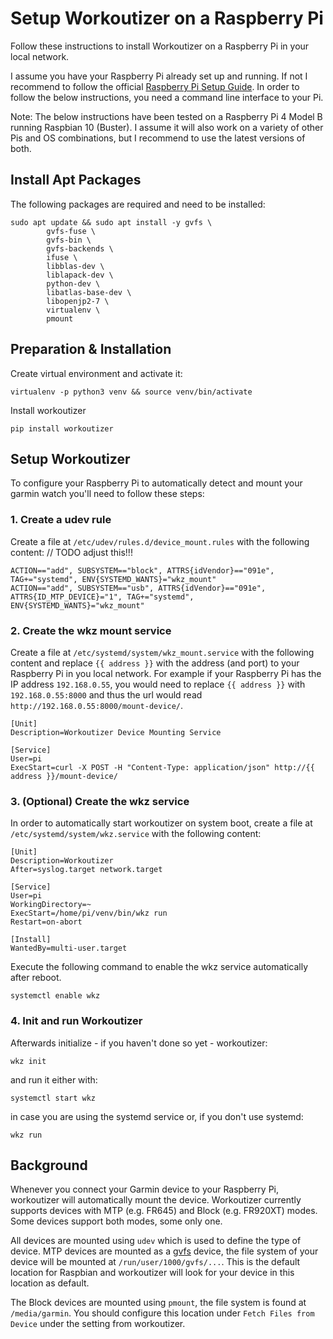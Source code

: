 # Setup Workoutizer on a Raspberry Pi

Follow these instructions to install Workoutizer on a Raspberry Pi in your local network.

I assume you have your Raspberry Pi already set up and running. If not I recommend to follow
the official [Raspberry Pi Setup Guide](https://projects.raspberrypi.org/en/projects/raspberry-pi-setting-up).
In order to follow the below instructions, you need a command line interface to your Pi.

Note: The below instructions have been tested on a Raspberry Pi 4 Model B running Raspbian 10 (Buster). I assume it will
also work on a variety of other Pis and OS combinations, but I recommend to use the latest versions of both.


## Install Apt Packages

The following packages are required and need to be installed:
```
sudo apt update && sudo apt install -y gvfs \
        gvfs-fuse \
        gvfs-bin \
        gvfs-backends \
        ifuse \
        libblas-dev \
        liblapack-dev \
        python-dev \
        libatlas-base-dev \
        libopenjp2-7 \
        virtualenv \
        pmount
```


## Preparation & Installation

Create virtual environment and activate it:
```
virtualenv -p python3 venv && source venv/bin/activate 
```
Install workoutizer
```
pip install workoutizer
```


## Setup Workoutizer

To configure your Raspberry Pi to automatically detect and mount your garmin watch you'll need to follow these steps:

### 1. Create a udev rule
Create a file at `/etc/udev/rules.d/device_mount.rules` with the following content:                    // TODO adjust this!!!

```
ACTION=="add", SUBSYSTEM=="block", ATTRS{idVendor}=="091e", TAG+="systemd", ENV{SYSTEMD_WANTS}="wkz_mount"
ACTION=="add", SUBSYSTEM=="usb", ATTRS{idVendor}=="091e", ATTRS{ID_MTP_DEVICE}="1", TAG+="systemd", ENV{SYSTEMD_WANTS}="wkz_mount"
```

### 2. Create the wkz mount service
Create a file at `/etc/systemd/system/wkz_mount.service` with the following content and replace `{{ address }}`
with the address (and port) to your Raspberry Pi in you local network.
For example if your Raspberry Pi has the IP address `192.168.0.55`, you would need to replace `{{ address }}`
with `192.168.0.55:8000` and thus the url would read `http://192.168.0.55:8000/mount-device/`.

```
[Unit]
Description=Workoutizer Device Mounting Service

[Service]
User=pi
ExecStart=curl -X POST -H "Content-Type: application/json" http://{{ address }}/mount-device/
```

### 3. (Optional) Create the wkz service
In order to automatically start workoutizer on system boot, create a file at `/etc/systemd/system/wkz.service`
with the following content:

```
[Unit]
Description=Workoutizer
After=syslog.target network.target

[Service]
User=pi
WorkingDirectory=~
ExecStart=/home/pi/venv/bin/wkz run
Restart=on-abort

[Install]
WantedBy=multi-user.target
```

Execute the following command to enable the wkz service automatically after reboot.

```
systemctl enable wkz
```

### 4. Init and run Workoutizer
Afterwards initialize - if you haven't done so yet - workoutizer:
```
wkz init
```

and run it either with:
```
systemctl start wkz
```
in case you are using the systemd service or, if you don't use systemd:
```
wkz run
```

## Background

Whenever you connect your Garmin device to your Raspberry Pi, workoutizer will automatically mount the device. Workoutizer currently supports devices with MTP (e.g. FR645) and Block (e.g. FR920XT) modes. Some devices support both modes, some only one. 

All devices are mounted using `udev` which is used to define the type of device. MTP devices are mounted as a [gvfs](https://en.wikipedia.org/wiki/GVfs) device, the file system of your device will
be mounted at `/run/user/1000/gvfs/...`. This is the default location for Raspbian and workoutizer will look for your
device in this location as default.

The Block devices are mounted using `pmount`, the file system is found at `/media/garmin`. You should configure this location under `Fetch Files from Device` under the setting from workoutizer.